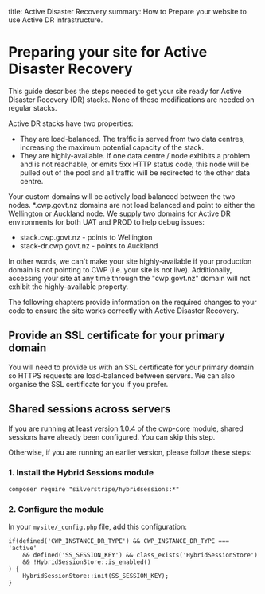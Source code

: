 title: Active Disaster Recovery
summary: How to Prepare your website to use Active DR infrastructure.

# Preparing your site for Active Disaster Recovery

This guide describes the steps needed to get your site ready for Active Disaster Recovery (DR) stacks. None of these
modifications are needed on regular stacks.

Active DR stacks have two properties:

 * They are load-balanced. The traffic is served from two data centres, increasing the maximum potential capacity of the
 stack.
 * They are highly-available. If one data centre / node exhibits a problem and is not reachable, or emits 5xx HTTP status
 code, this node will be pulled out of the pool and all traffic will be redirected to the other data centre.


Your custom domains will be actively load balanced between the two nodes. *.cwp.govt.nz domains are not load balanced and point to either the Wellington or Auckland node. We supply two domains for Active DR environments for both UAT and PROD to help debug issues:
 * stack.cwp.govt.nz - points to Wellington
 * stack-dr.cwp.govt.nz - points to Auckland


<div class="alert alert-warning" markdown='1'>
In other words, we can't make your site highly-available if your production domain is not pointing to CWP (i.e. your
site is not live).  Additionally, accessing your site at any time through the "cwp.govt.nz" domain will not exhibit the
highly-available property.
</div>

The following chapters provide information on the required changes to your code to ensure the site works correctly with
Active Disaster Recovery.

## Provide an SSL certificate for your primary domain

You will need to provide us with an SSL certificate for your primary domain so HTTPS requests
are load-balanced between servers. We can also organise the SSL certificate for you if you prefer.

## Shared sessions across servers

If you are running at least version 1.0.4 of the [cwp-core](https://github.com/silverstripe/cwp-core) module, shared
sessions have already been configured. You can skip this step.

Otherwise, if you are running an earlier version, please follow these steps:

### 1. Install the Hybrid Sessions module

```
composer require "silverstripe/hybridsessions:*"
```

### 2. Configure the module

In your `mysite/_config.php` file, add this configuration:

```
if(defined('CWP_INSTANCE_DR_TYPE') && CWP_INSTANCE_DR_TYPE === 'active'
    && defined('SS_SESSION_KEY') && class_exists('HybridSessionStore')
    && !HybridSessionStore::is_enabled()
) {
    HybridSessionStore::init(SS_SESSION_KEY);
}
```
